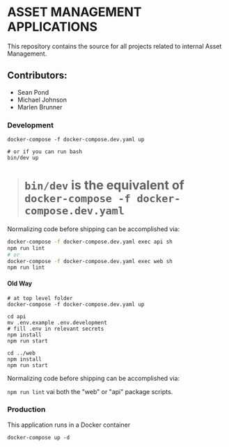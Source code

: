 # ASSET MANAGEMENT APPLICATIONS

This repository contains the source for all projects related to internal Asset Management.

## Contributors:

-   Sean Pond
-   Michael Johnson
-   Marlen Brunner

### Development

```
docker-compose -f docker-compose.dev.yaml up

# or if you can run bash
bin/dev up
```
> # `bin/dev` is the equivalent of `docker-compose -f docker-compose.dev.yaml`

Normalizing code before shipping can be accomplished via:

```bash
docker-compose -f docker-compose.dev.yaml exec api sh
npm run lint
# or
docker-compose -f docker-compose.dev.yaml exec web sh
npm run lint
```

#### Old Way

```
# at top level folder
docker-compose -f docker-compose.dev.yaml up

cd api
mv .env.example .env.development
# fill .env in relevant secrets
npm install
npm run start

cd ../web
npm install
npm run start
```

Normalizing code before shipping can be accomplished via:

`npm run lint` vai both the "web" or "api" package scripts.

### Production

This application runs in a Docker container

```
docker-compose up -d
```
